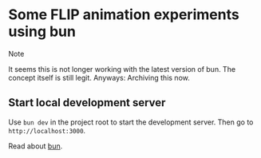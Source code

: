 # Some FLIP animation experiments using bun

> [!NOTE]
> It seems this is not longer working with the latest version of bun. The concept itself is still legit. Anyways: Archiving this now.

## Start local development server

Use `bun dev` in the project root to start the development server. Then go to `http://localhost:3000`.

Read about [bun](https://bun.sh).
